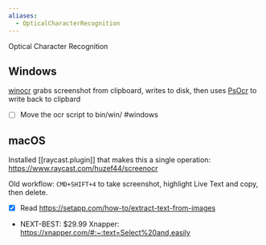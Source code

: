 ```yaml
---
aliases:
  - OpticalCharacterRecognition
---
```

Optical Character Recognition
## Windows
[winocr](../win/winocr.ps1) grabs screenshot from clipboard, writes to disk, then uses [PsOcr](https://github.com/TobiasPSP/PsOcr) to write back to clipbard
- [ ] Move the ocr script to bin/win/ #windows 

## macOS
Installed [[raycast.plugin]] that makes this a single operation: https://www.raycast.com/huzef44/screenocr

Old workflow: `CMD+SHIFT+4` to take screenshot, highlight Live Text and copy, then delete.

- [x] Read https://setapp.com/how-to/extract-text-from-images
- NEXT-BEST: $29.99 Xnapper: https://xnapper.com/#:~:text=Select%20and,easily